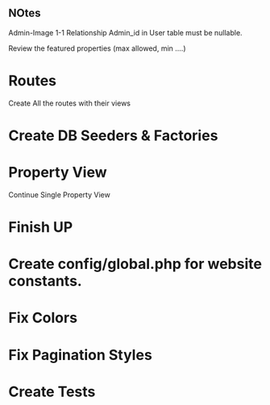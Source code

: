 ## NOtes
Admin-Image 1-1 Relationship
Admin_id in User table must be nullable.

Review the featured properties (max allowed, min ....)

# Routes
Create All the routes with their views
# Create DB Seeders & Factories

# Property View

Continue Single Property View



# **Finish UP**
# Create config/global.php for website constants.
# Fix Colors
# Fix Pagination Styles
# Create Tests
